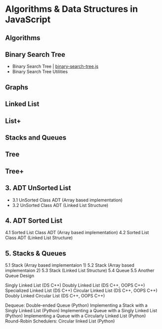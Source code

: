 # Algorithms & Data Structures in JavaScript

## Algorithms

## Binary Search Tree

- Binary Search Tree | [binary-search-tree.js](js-data-structures-and-algorithms/binary-search-tree/binary-search-tree.js)
- Binary Search Tree Utilities

## Graphs

## Linked List

## List+

## Stacks and Queues

## Tree

## Tree+

## 3. ADT UnSorted List

- 3.1 UnSorted Class ADT (Array based implementation)
- 3.2 UnSorted Class ADT (Linked List Structure)

## 4. ADT Sorted List

4.1 Sorted List Class ADT (Array based implementation)
4.2 Sorted List Class ADT (Linked List Structure)

## 5. Stacks & Queues

5.1 Stack (Array based implementaion 1)
5.2 Stack (Array based implementaion 2)
5.3 Stack (Linked List Structure)
5.4 Queue
5.5 Another Queue Design

Singly Linked List (DS C++)
Doubly Linked List (DS C++, OOPS C++)
Specialized Linked List (DS C++)
Circular Linked List (DS C++, OOPS C++)
Doubly Linked Circular List (DS C++, OOPS C++)

Dequeue: Double-ended Queue (Python)
Implementing a Stack with a Singly Linked List (Python)
Implementing a Queue with a Singly Linked List (Python)
Implementing a Queue with a Circularly Linked List (Python)
Round-Robin Schedulers: Circular linked List (Python)
